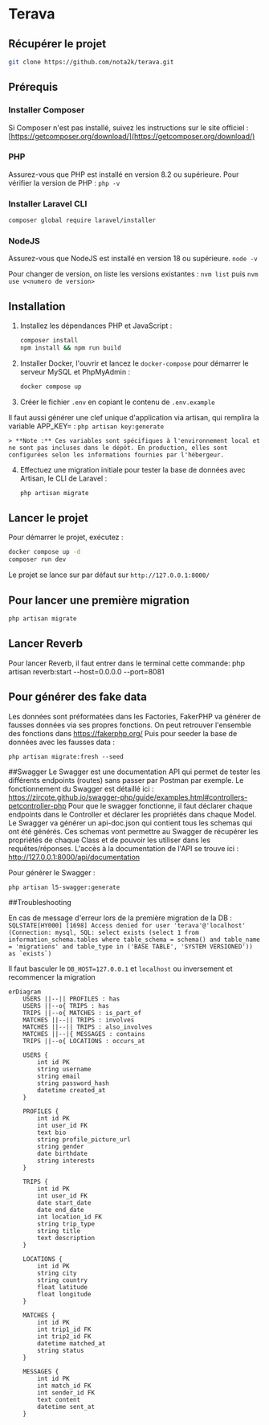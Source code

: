 # Terava

## Récupérer le projet

```bash
git clone https://github.com/nota2k/terava.git
```

## Prérequis

### Installer Composer
Si Composer n'est pas installé, suivez les instructions sur le site officiel :  
[https://getcomposer.org/download/](https://getcomposer.org/download/)

### PHP
Assurez-vous que PHP est installé en version 8.2 ou supérieure.
Pour vérifier la version de PHP :
``php -v``

### Installer Laravel CLI
```bash
composer global require laravel/installer
```

### NodeJS
Assurez-vous que NodeJS est installé en version 18 ou supérieure.
``node -v``

Pour changer de version, on liste les versions existantes :
``nvm list``
puis
``nvm use v<numero de version>``

## Installation

1. Installez les dépendances PHP et JavaScript :
    ```bash
    composer install
    npm install && npm run build
    ```

2. Installer Docker, l'ouvrir et lancez le `docker-compose` pour démarrer le serveur MySQL et PhpMyAdmin :
    ```bash
    docker compose up
    ```

3. Créer le fichier ``.env`` en copiant le contenu de ``.env.example``

Il faut aussi générer une clef unique d'application via artisan, qui remplira la variable APP_KEY= :
    ``php artisan key:generate``

    > **Note :** Ces variables sont spécifiques à l'environnement local et ne sont pas incluses dans le dépôt. En production, elles sont configurées selon les informations fournies par l'hébergeur.

4. Effectuez une migration initiale pour tester la base de données avec Artisan, le CLI de Laravel :
    ```bash
    php artisan migrate
    ```

## Lancer le projet

Pour démarrer le projet, exécutez :
```bash
docker compose up -d
composer run dev
```
Le projet se lance sur par défaut sur ``http://127.0.0.1:8000/``

## Pour lancer une première migration
```bash
php artisan migrate
```
## Lancer Reverb

Pour lancer Reverb, il faut entrer dans le terminal cette commande: 
php artisan reverb:start --host=0.0.0.0 --port=8081

## Pour générer des fake data
Les données sont préformatées dans les Factories, FakerPHP va générer de fausses données via ses propres fonctions. On peut retrouver l'ensemble des fonctions dans https://fakerphp.org/
Puis pour seeder la base de données avec les fausses data :
```
php artisan migrate:fresh --seed
```

##Swagger
Le Swagger est une documentation API qui permet de tester les différents endpoints (routes) sans passer par Postman par exemple. Le fonctionnement du Swagger est détaillé ici : https://zircote.github.io/swagger-php/guide/examples.html#controllers-petcontroller-php
Pour que le swagger fonctionne, il faut déclarer chaque endpoints dans le Controller et déclarer les propriétés dans chaque Model. Le Swagger va générer un api-doc.json qui contient tous les schemas qui ont été générés. Ces schemas vont permettre au Swagger de récupérer les propriétés de chaque Class et de pouvoir les utiliser dans les requêtes/réponses.
L'accès à la documentation de l'API se trouve ici : http://127.0.0.1:8000/api/documentation

Pour générer le Swagger :
```bash
php artisan l5-swagger:generate
```
##Troubleshooting 

En cas de message d'erreur lors de la première migration de la DB :
``  SQLSTATE[HY000] [1698] Access denied for user 'terava'@'localhost' (Connection: mysql, SQL: select exists (select 1 from information_schema.tables where table_schema = schema() and table_name = 'migrations' and table_type in ('BASE TABLE', 'SYSTEM VERSIONED')) as `exists`)``

Il faut basculer le ``DB_HOST=127.0.0.1`` et ``localhost`` ou inversement et recommencer la migration

```mermaid
erDiagram
    USERS ||--|| PROFILES : has
    USERS ||--o{ TRIPS : has
    TRIPS ||--o{ MATCHES : is_part_of
    MATCHES ||--|| TRIPS : involves
    MATCHES ||--|| TRIPS : also_involves
    MATCHES ||--|{ MESSAGES : contains
    TRIPS ||--o{ LOCATIONS : occurs_at

    USERS {
        int id PK
        string username
        string email
        string password_hash
        datetime created_at
    }

    PROFILES {
        int id PK
        int user_id FK
        text bio
        string profile_picture_url
        string gender
        date birthdate
        string interests
    }

    TRIPS {
        int id PK
        int user_id FK
        date start_date
        date end_date
        int location_id FK
        string trip_type
        string title
        text description
    }

    LOCATIONS {
        int id PK
        string city
        string country
        float latitude
        float longitude
    }

    MATCHES {
        int id PK
        int trip1_id FK
        int trip2_id FK
        datetime matched_at
        string status
    }

    MESSAGES {
        int id PK
        int match_id FK
        int sender_id FK
        text content
        datetime sent_at
    }
```
